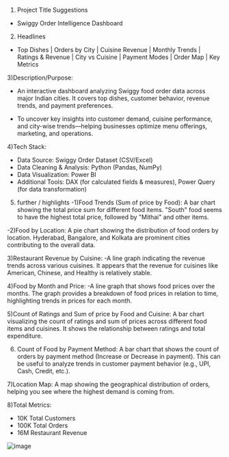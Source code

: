 1) Project Title Suggestions
- Swiggy Order Intelligence Dashboard

2) Headlines
 - Top Dishes | Orders by City | Cuisine Revenue | Monthly Trends | Ratings & Revenue | City vs Cuisine | Payment Modes | 
   Order Map | Key Metrics

 3)Description/Purpose:
  - An interactive dashboard analyzing Swiggy food order data across major Indian cities. It covers top dishes, customer 
    behavior, revenue trends, and payment preferences.

  - To uncover key insights into customer demand, cuisine performance, and city-wise trends—helping businesses optimize 
   menu offerings, marketing, and operations.

  4)Tech Stack:
  - Data Source: Swiggy Order Dataset (CSV/Excel)
  - Data Cleaning & Analysis: Python (Pandas, NumPy)
  - Data Visualization: Power BI
  - Additional Tools: DAX (for calculated fields & measures), Power Query (for data transformation)

  5) further / highlights
   -1)Food Trends (Sum of price by Food):
    A bar chart showing the total price sum for different food items. "South" food seems to have the highest total 
    price, followed by "Mithai" and other items.

   -2)Food by Location:
    A pie chart showing the distribution of food orders by location. Hyderabad, Bangalore, and Kolkata are prominent 
    cities 
    contributing to the overall data.

   3)Restaurant Revenue by Cuisine:
   -A line graph indicating the revenue trends across various cuisines. It appears that the revenue for cuisines like 
    American, Chinese, and Healthy is relatively stable.

  4)Food by Month and Price:
   -A line graph that shows food prices over the months. The graph provides a breakdown of food prices in relation to 
    time, highlighting trends in prices for each month.

  5)Count of Ratings and Sum of price by Food and Cuisine:
   A bar chart visualizing the count of ratings and sum of prices across different food items and cuisines. It shows 
   the relationship between ratings and total expenditure.

  6) Count of Food by Payment Method:
   A bar chart that shows the count of orders by payment method (Increase or Decrease in payment). This can be useful 
   to analyze trends in customer payment behavior (e.g., UPI, Cash, Credit, etc.).

   7)Location Map:
    A map showing the geographical distribution of orders, helping you see where the highest demand is coming from.

  8)Total Metrics:
  - 10K Total Customers
  - 100K Total Orders
  - 16M Restaurant Revenue
    
![image](https://github.com/user-attachments/assets/42b555a6-90d3-43e8-b72e-92c3bfbe3241)
